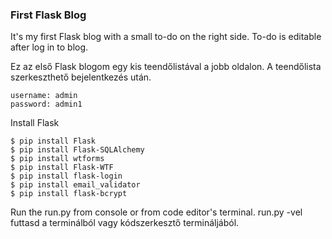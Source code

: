 ### First Flask Blog
It's my first Flask blog with a small to-do on the right side.
To-do is editable after log in to blog.

Ez az első Flask blogom egy kis teendőlistával a jobb oldalon.
A teendőlista szerkeszthető bejelentkezés után.

```Admin login:
username: admin
password: admin1
```

Install Flask
```console
$ pip install Flask
$ pip install Flask-SQLAlchemy
$ pip install wtforms
$ pip install Flask-WTF
$ pip install flask-login
$ pip install email_validator
$ pip install flask-bcrypt
```

Run the run.py from console or from code editor's terminal.
run.py -vel futtasd a terminálból vagy kódszerkesztő termináljából.
